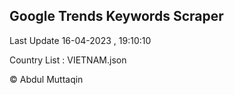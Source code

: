 

## Google Trends Keywords Scraper 
 
Last Update 16-04-2023 , 19:10:10

Country List :
VIETNAM.json



© Abdul Muttaqin 
